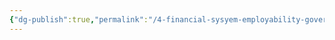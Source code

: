 ```yaml
---
{"dg-publish":true,"permalink":"/4-financial-sysyem-employability-governemnt-t-ax-rent-pr-operty-law-retirement/electroincs-ease-of-life/untitled/","noteIcon":"2"}
---
```


